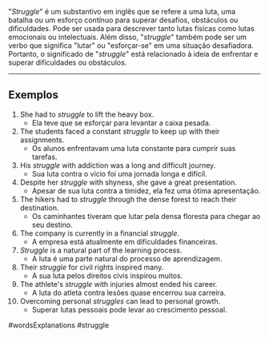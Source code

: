 "*Struggle*" é um substantivo em inglês que se refere a uma luta, uma batalha ou um esforço contínuo para superar desafios, obstáculos ou dificuldades. Pode ser usada para descrever tanto lutas físicas como lutas emocionais ou intelectuais. Além disso, "*struggle*" também pode ser um verbo que significa "lutar" ou "esforçar-se" em uma situação desafiadora. Portanto, o significado de "*struggle*" está relacionado à ideia de enfrentar e superar dificuldades ou obstáculos.

---

## Exemplos

1. She had to _struggle_ to lift the heavy box.
	- Ela teve que se esforçar para levantar a caixa pesada.
2. The students faced a constant _struggle_ to keep up with their assignments.
	- Os alunos enfrentavam uma luta constante para cumprir suas tarefas.
3. His _struggle_ with addiction was a long and difficult journey.
	- Sua luta contra o vício foi uma jornada longa e difícil.
4. Despite her _struggle_ with shyness, she gave a great presentation.
	- Apesar de sua luta contra a timidez, ela fez uma ótima apresentação.
5. The hikers had to _struggle_ through the dense forest to reach their destination.
	- Os caminhantes tiveram que lutar pela densa floresta para chegar ao seu destino.
6. The company is currently in a financial _struggle_.
	- A empresa está atualmente em dificuldades financeiras.
7. _Struggle_ is a natural part of the learning process.
	- A luta é uma parte natural do processo de aprendizagem.
8. Their _struggle_ for civil rights inspired many.
	- A sua luta pelos direitos civis inspirou muitos.
9. The athlete's _struggle_ with injuries almost ended his career.
	- A luta do atleta contra lesões quase encerrou sua carreira.
10. Overcoming personal _struggles_ can lead to personal growth.
	- Superar lutas pessoais pode levar ao crescimento pessoal.

#wordsExplanations 
#struggle